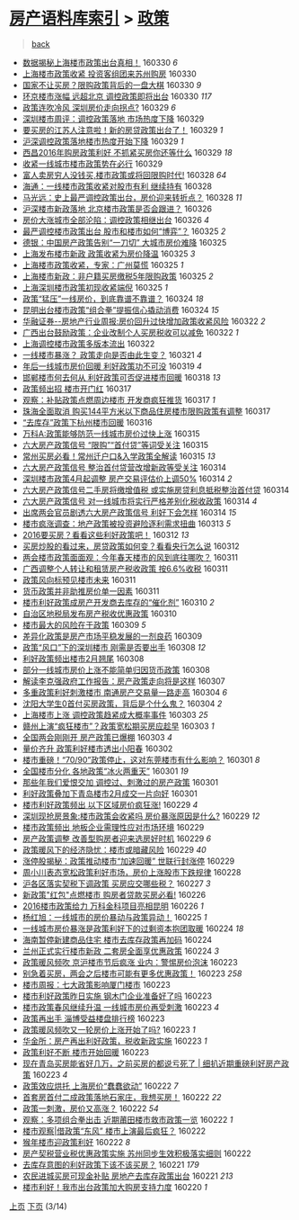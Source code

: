 [房产语料库索引](../../README.md)  > [政策](政策.md)
====
> [back](../README.md)

- [数据揭秘上海楼市政策出台真相！](http://jkwz.applinzi.com/ittc/6815325067554587653.html#%E6%95%B0%E6%8D%AE%E6%8F%AD%E7%A7%98%E4%B8%8A%E6%B5%B7%E6%A5%BC%E5%B8%82%E6%94%BF%E7%AD%96%E5%87%BA%E5%8F%B0%E7%9C%9F%E7%9B%B8%EF%BC%81) 160330 *6* 
- [上海楼市政策收紧 投资客组团来苏州购房](http://jkwz.applinzi.com/ittc/6815353260093211653.html#%E4%B8%8A%E6%B5%B7%E6%A5%BC%E5%B8%82%E6%94%BF%E7%AD%96%E6%94%B6%E7%B4%A7+%E6%8A%95%E8%B5%84%E5%AE%A2%E7%BB%84%E5%9B%A2%E6%9D%A5%E8%8B%8F%E5%B7%9E%E8%B4%AD%E6%88%BF) 160330  
- [国家不让买房？限购政策背后的一盘大棋](http://jkwz.applinzi.com/ittc/6815316151810655236.html#%E5%9B%BD%E5%AE%B6%E4%B8%8D%E8%AE%A9%E4%B9%B0%E6%88%BF%EF%BC%9F%E9%99%90%E8%B4%AD%E6%94%BF%E7%AD%96%E8%83%8C%E5%90%8E%E7%9A%84%E4%B8%80%E7%9B%98%E5%A4%A7%E6%A3%8B) 160330 *9* 
- [环京楼市涨幅 远超北京 调控政策即将出台](http://jkwz.applinzi.com/ittc/6815222993080812549.html#%E7%8E%AF%E4%BA%AC%E6%A5%BC%E5%B8%82%E6%B6%A8%E5%B9%85+%E8%BF%9C%E8%B6%85%E5%8C%97%E4%BA%AC+%E8%B0%83%E6%8E%A7%E6%94%BF%E7%AD%96%E5%8D%B3%E5%B0%86%E5%87%BA%E5%8F%B0) 160330 *117* 
- [政策连吹冷风 深圳房价走向拐点?](http://jkwz.applinzi.com/ittc/6815045101898171397.html#%E6%94%BF%E7%AD%96%E8%BF%9E%E5%90%B9%E5%86%B7%E9%A3%8E+%E6%B7%B1%E5%9C%B3%E6%88%BF%E4%BB%B7%E8%B5%B0%E5%90%91%E6%8B%90%E7%82%B9%3F) 160329 *6* 
- [深圳楼市周评：调控政策落地 市场热度下降](http://jkwz.applinzi.com/ittc/6815027195114161156.html#%E6%B7%B1%E5%9C%B3%E6%A5%BC%E5%B8%82%E5%91%A8%E8%AF%84%EF%BC%9A%E8%B0%83%E6%8E%A7%E6%94%BF%E7%AD%96%E8%90%BD%E5%9C%B0+%E5%B8%82%E5%9C%BA%E7%83%AD%E5%BA%A6%E4%B8%8B%E9%99%8D) 160329  
- [要买房的江苏人注意啦！新的房贷政策出台了！](http://jkwz.applinzi.com/ittc/6815015014922454021.html#%E8%A6%81%E4%B9%B0%E6%88%BF%E7%9A%84%E6%B1%9F%E8%8B%8F%E4%BA%BA%E6%B3%A8%E6%84%8F%E5%95%A6%EF%BC%81%E6%96%B0%E7%9A%84%E6%88%BF%E8%B4%B7%E6%94%BF%E7%AD%96%E5%87%BA%E5%8F%B0%E4%BA%86%EF%BC%81) 160329 *1* 
- [沪深调控政策落地楼市热度开始下降](http://jkwz.applinzi.com/ittc/6815011063397352452.html#%E6%B2%AA%E6%B7%B1%E8%B0%83%E6%8E%A7%E6%94%BF%E7%AD%96%E8%90%BD%E5%9C%B0%E6%A5%BC%E5%B8%82%E7%83%AD%E5%BA%A6%E5%BC%80%E5%A7%8B%E4%B8%8B%E9%99%8D) 160329 *1* 
- [西昌2016年购房政策利好 不抓紧买房你还等什么](http://jkwz.applinzi.com/ittc/6814955154977588229.html#%E8%A5%BF%E6%98%8C2016%E5%B9%B4%E8%B4%AD%E6%88%BF%E6%94%BF%E7%AD%96%E5%88%A9%E5%A5%BD+%E4%B8%8D%E6%8A%93%E7%B4%A7%E4%B9%B0%E6%88%BF%E4%BD%A0%E8%BF%98%E7%AD%89%E4%BB%80%E4%B9%88) 160329 *18* 
- [收紧一线城市楼市政策势在必行](http://jkwz.applinzi.com/ittc/6814832297043821573.html#%E6%94%B6%E7%B4%A7%E4%B8%80%E7%BA%BF%E5%9F%8E%E5%B8%82%E6%A5%BC%E5%B8%82%E6%94%BF%E7%AD%96%E5%8A%BF%E5%9C%A8%E5%BF%85%E8%A1%8C) 160329  
- [富人卖房穷人没钱买,楼市政策或将回限购时代!](http://jkwz.applinzi.com/ittc/6814638128484582404.html#%E5%AF%8C%E4%BA%BA%E5%8D%96%E6%88%BF%E7%A9%B7%E4%BA%BA%E6%B2%A1%E9%92%B1%E4%B9%B0%2C%E6%A5%BC%E5%B8%82%E6%94%BF%E7%AD%96%E6%88%96%E5%B0%86%E5%9B%9E%E9%99%90%E8%B4%AD%E6%97%B6%E4%BB%A3%21) 160328 *64* 
- [海通：一线楼市政策收紧对股市有利 继续持有](http://jkwz.applinzi.com/ittc/6814565415359349765.html#%E6%B5%B7%E9%80%9A%EF%BC%9A%E4%B8%80%E7%BA%BF%E6%A5%BC%E5%B8%82%E6%94%BF%E7%AD%96%E6%94%B6%E7%B4%A7%E5%AF%B9%E8%82%A1%E5%B8%82%E6%9C%89%E5%88%A9+%E7%BB%A7%E7%BB%AD%E6%8C%81%E6%9C%89) 160328  
- [马光远：史上最严调控政策出台，房价迎来转折点？](http://jkwz.applinzi.com/ittc/6814526015015486468.html#%E9%A9%AC%E5%85%89%E8%BF%9C%EF%BC%9A%E5%8F%B2%E4%B8%8A%E6%9C%80%E4%B8%A5%E8%B0%83%E6%8E%A7%E6%94%BF%E7%AD%96%E5%87%BA%E5%8F%B0%EF%BC%8C%E6%88%BF%E4%BB%B7%E8%BF%8E%E6%9D%A5%E8%BD%AC%E6%8A%98%E7%82%B9%EF%BC%9F) 160328 *11* 
- [沪深楼市新政落地 北京楼市政策是否会跟进？](http://jkwz.applinzi.com/ittc/6813957508750115845.html#%E6%B2%AA%E6%B7%B1%E6%A5%BC%E5%B8%82%E6%96%B0%E6%94%BF%E8%90%BD%E5%9C%B0+%E5%8C%97%E4%BA%AC%E6%A5%BC%E5%B8%82%E6%94%BF%E7%AD%96%E6%98%AF%E5%90%A6%E4%BC%9A%E8%B7%9F%E8%BF%9B%EF%BC%9F) 160326  
- [房价大涨城市全部沦陷：调控政策相继出台](http://jkwz.applinzi.com/ittc/6813900009552479236.html#%E6%88%BF%E4%BB%B7%E5%A4%A7%E6%B6%A8%E5%9F%8E%E5%B8%82%E5%85%A8%E9%83%A8%E6%B2%A6%E9%99%B7%EF%BC%9A%E8%B0%83%E6%8E%A7%E6%94%BF%E7%AD%96%E7%9B%B8%E7%BB%A7%E5%87%BA%E5%8F%B0) 160326 *4* 
- [最严调控楼市政策出台 股市和楼市如何“博弈”？](http://jkwz.applinzi.com/ittc/6813569108045988868.html#%E6%9C%80%E4%B8%A5%E8%B0%83%E6%8E%A7%E6%A5%BC%E5%B8%82%E6%94%BF%E7%AD%96%E5%87%BA%E5%8F%B0+%E8%82%A1%E5%B8%82%E5%92%8C%E6%A5%BC%E5%B8%82%E5%A6%82%E4%BD%95%E2%80%9C%E5%8D%9A%E5%BC%88%E2%80%9D%EF%BC%9F) 160325 *2* 
- [德银：中国房产政策告别“一刀切” 大城市房价难降](http://jkwz.applinzi.com/ittc/6813512619352654852.html#%E5%BE%B7%E9%93%B6%EF%BC%9A%E4%B8%AD%E5%9B%BD%E6%88%BF%E4%BA%A7%E6%94%BF%E7%AD%96%E5%91%8A%E5%88%AB%E2%80%9C%E4%B8%80%E5%88%80%E5%88%87%E2%80%9D+%E5%A4%A7%E5%9F%8E%E5%B8%82%E6%88%BF%E4%BB%B7%E9%9A%BE%E9%99%8D) 160325  
- [上海发布楼市新政 政策收紧为房价降温](http://jkwz.applinzi.com/ittc/6813486178904835077.html#%E4%B8%8A%E6%B5%B7%E5%8F%91%E5%B8%83%E6%A5%BC%E5%B8%82%E6%96%B0%E6%94%BF+%E6%94%BF%E7%AD%96%E6%94%B6%E7%B4%A7%E4%B8%BA%E6%88%BF%E4%BB%B7%E9%99%8D%E6%B8%A9) 160325 *3* 
- [上海楼市政策收紧，专家：广州莫慌](http://jkwz.applinzi.com/ittc/6813485960666809348.html#%E4%B8%8A%E6%B5%B7%E6%A5%BC%E5%B8%82%E6%94%BF%E7%AD%96%E6%94%B6%E7%B4%A7%EF%BC%8C%E4%B8%93%E5%AE%B6%EF%BC%9A%E5%B9%BF%E5%B7%9E%E8%8E%AB%E6%85%8C) 160325 *1* 
- [上海楼市新政：非户籍买房缴税5年限购政策](http://jkwz.applinzi.com/ittc/6813474040941380612.html#%E4%B8%8A%E6%B5%B7%E6%A5%BC%E5%B8%82%E6%96%B0%E6%94%BF%EF%BC%9A%E9%9D%9E%E6%88%B7%E7%B1%8D%E4%B9%B0%E6%88%BF%E7%BC%B4%E7%A8%8E5%E5%B9%B4%E9%99%90%E8%B4%AD%E6%94%BF%E7%AD%96) 160325 *2* 
- [上海深圳楼市政策初现收紧端倪](http://jkwz.applinzi.com/ittc/6813392224565855237.html#%E4%B8%8A%E6%B5%B7%E6%B7%B1%E5%9C%B3%E6%A5%BC%E5%B8%82%E6%94%BF%E7%AD%96%E5%88%9D%E7%8E%B0%E6%94%B6%E7%B4%A7%E7%AB%AF%E5%80%AA) 160325 *1* 
- [政策“猛压”一线房价，到底靠谱不靠谱？](http://jkwz.applinzi.com/ittc/6813191000314872836.html#%E6%94%BF%E7%AD%96%E2%80%9C%E7%8C%9B%E5%8E%8B%E2%80%9D%E4%B8%80%E7%BA%BF%E6%88%BF%E4%BB%B7%EF%BC%8C%E5%88%B0%E5%BA%95%E9%9D%A0%E8%B0%B1%E4%B8%8D%E9%9D%A0%E8%B0%B1%EF%BC%9F) 160324 *18* 
- [昆明出台楼市政策“组合拳”提振信心撬动消费](http://jkwz.applinzi.com/ittc/6812792791335699460.html#%E6%98%86%E6%98%8E%E5%87%BA%E5%8F%B0%E6%A5%BC%E5%B8%82%E6%94%BF%E7%AD%96%E2%80%9C%E7%BB%84%E5%90%88%E6%8B%B3%E2%80%9D%E6%8F%90%E6%8C%AF%E4%BF%A1%E5%BF%83%E6%92%AC%E5%8A%A8%E6%B6%88%E8%B4%B9) 160324 *15* 
- [华融证券--房地产行业周报:房价回升过快增加政策收紧风险](http://jkwz.applinzi.com/ittc/6812461507132523525.html#%E5%8D%8E%E8%9E%8D%E8%AF%81%E5%88%B8--%E6%88%BF%E5%9C%B0%E4%BA%A7%E8%A1%8C%E4%B8%9A%E5%91%A8%E6%8A%A5%3A%E6%88%BF%E4%BB%B7%E5%9B%9E%E5%8D%87%E8%BF%87%E5%BF%AB%E5%A2%9E%E5%8A%A0%E6%94%BF%E7%AD%96%E6%94%B6%E7%B4%A7%E9%A3%8E%E9%99%A9) 160322 *2* 
- [广西出台鼓励政策：企业改制个人买房税收可以减免](http://jkwz.applinzi.com/ittc/6812360744540570629.html#%E5%B9%BF%E8%A5%BF%E5%87%BA%E5%8F%B0%E9%BC%93%E5%8A%B1%E6%94%BF%E7%AD%96%EF%BC%9A%E4%BC%81%E4%B8%9A%E6%94%B9%E5%88%B6%E4%B8%AA%E4%BA%BA%E4%B9%B0%E6%88%BF%E7%A8%8E%E6%94%B6%E5%8F%AF%E4%BB%A5%E5%87%8F%E5%85%8D) 160322 *1* 
- [上海调控楼市政策多版本流出](http://jkwz.applinzi.com/ittc/6812217272315675652.html#%E4%B8%8A%E6%B5%B7%E8%B0%83%E6%8E%A7%E6%A5%BC%E5%B8%82%E6%94%BF%E7%AD%96%E5%A4%9A%E7%89%88%E6%9C%AC%E6%B5%81%E5%87%BA) 160322  
- [一线楼市暴涨？ 政策走向是否由此生变？](http://jkwz.applinzi.com/ittc/6812046105873220613.html#%E4%B8%80%E7%BA%BF%E6%A5%BC%E5%B8%82%E6%9A%B4%E6%B6%A8%EF%BC%9F+%E6%94%BF%E7%AD%96%E8%B5%B0%E5%90%91%E6%98%AF%E5%90%A6%E7%94%B1%E6%AD%A4%E7%94%9F%E5%8F%98%EF%BC%9F) 160321 *4* 
- [年后一线城市房价回暖 利好政策功不可没](http://jkwz.applinzi.com/ittc/6811374499245065220.html#%E5%B9%B4%E5%90%8E%E4%B8%80%E7%BA%BF%E5%9F%8E%E5%B8%82%E6%88%BF%E4%BB%B7%E5%9B%9E%E6%9A%96+%E5%88%A9%E5%A5%BD%E6%94%BF%E7%AD%96%E5%8A%9F%E4%B8%8D%E5%8F%AF%E6%B2%A1) 160319 *4* 
- [邯郸楼市何去何从 利好政策可否促进楼市回暖](http://jkwz.applinzi.com/ittc/6811016476513272837.html#%E9%82%AF%E9%83%B8%E6%A5%BC%E5%B8%82%E4%BD%95%E5%8E%BB%E4%BD%95%E4%BB%8E+%E5%88%A9%E5%A5%BD%E6%94%BF%E7%AD%96%E5%8F%AF%E5%90%A6%E4%BF%83%E8%BF%9B%E6%A5%BC%E5%B8%82%E5%9B%9E%E6%9A%96) 160318 *13* 
- [政策频出招 楼市开门红](http://jkwz.applinzi.com/ittc/6808248541986161668.html#%E6%94%BF%E7%AD%96%E9%A2%91%E5%87%BA%E6%8B%9B+%E6%A5%BC%E5%B8%82%E5%BC%80%E9%97%A8%E7%BA%A2) 160317  
- [观察：补贴政策点燃周边楼市 开发商疯狂推货](http://jkwz.applinzi.com/ittc/6810591558864733188.html#%E8%A7%82%E5%AF%9F%EF%BC%9A%E8%A1%A5%E8%B4%B4%E6%94%BF%E7%AD%96%E7%82%B9%E7%87%83%E5%91%A8%E8%BE%B9%E6%A5%BC%E5%B8%82+%E5%BC%80%E5%8F%91%E5%95%86%E7%96%AF%E7%8B%82%E6%8E%A8%E8%B4%A7) 160317 *1* 
- [珠海全面取消 购买144平方米以下商品住房楼市限购政策有调整](http://jkwz.applinzi.com/ittc/6810503620621517828.html#%E7%8F%A0%E6%B5%B7%E5%85%A8%E9%9D%A2%E5%8F%96%E6%B6%88+%E8%B4%AD%E4%B9%B0144%E5%B9%B3%E6%96%B9%E7%B1%B3%E4%BB%A5%E4%B8%8B%E5%95%86%E5%93%81%E4%BD%8F%E6%88%BF%E6%A5%BC%E5%B8%82%E9%99%90%E8%B4%AD%E6%94%BF%E7%AD%96%E6%9C%89%E8%B0%83%E6%95%B4) 160317  
- [“去库存”政策下杭州楼市回暖](http://jkwz.applinzi.com/ittc/6810111712988496901.html#%E2%80%9C%E5%8E%BB%E5%BA%93%E5%AD%98%E2%80%9D%E6%94%BF%E7%AD%96%E4%B8%8B%E6%9D%AD%E5%B7%9E%E6%A5%BC%E5%B8%82%E5%9B%9E%E6%9A%96) 160316  
- [万科A:政策能够防范一线城市房价过快上涨](http://jkwz.applinzi.com/ittc/6809840941334529029.html#%E4%B8%87%E7%A7%91A%3A%E6%94%BF%E7%AD%96%E8%83%BD%E5%A4%9F%E9%98%B2%E8%8C%83%E4%B8%80%E7%BA%BF%E5%9F%8E%E5%B8%82%E6%88%BF%E4%BB%B7%E8%BF%87%E5%BF%AB%E4%B8%8A%E6%B6%A8) 160315  
- [六大房产政策信号 “限购”“首付贷”等词受关注](http://jkwz.applinzi.com/ittc/6809746345682273284.html#%E5%85%AD%E5%A4%A7%E6%88%BF%E4%BA%A7%E6%94%BF%E7%AD%96%E4%BF%A1%E5%8F%B7+%E2%80%9C%E9%99%90%E8%B4%AD%E2%80%9D%E2%80%9C%E9%A6%96%E4%BB%98%E8%B4%B7%E2%80%9D%E7%AD%89%E8%AF%8D%E5%8F%97%E5%85%B3%E6%B3%A8) 160315  
- [常州买房必看！常州迁户口&amp;入学政策全解读](http://jkwz.applinzi.com/ittc/6809720935678477317.html#%E5%B8%B8%E5%B7%9E%E4%B9%B0%E6%88%BF%E5%BF%85%E7%9C%8B%EF%BC%81%E5%B8%B8%E5%B7%9E%E8%BF%81%E6%88%B7%E5%8F%A3%26amp%3B%E5%85%A5%E5%AD%A6%E6%94%BF%E7%AD%96%E5%85%A8%E8%A7%A3%E8%AF%BB) 160315 *13* 
- [六大房产政策信号 整治首付贷营改增新政等受关注](http://jkwz.applinzi.com/ittc/6809511857085744133.html#%E5%85%AD%E5%A4%A7%E6%88%BF%E4%BA%A7%E6%94%BF%E7%AD%96%E4%BF%A1%E5%8F%B7+%E6%95%B4%E6%B2%BB%E9%A6%96%E4%BB%98%E8%B4%B7%E8%90%A5%E6%94%B9%E5%A2%9E%E6%96%B0%E6%94%BF%E7%AD%89%E5%8F%97%E5%85%B3%E6%B3%A8) 160314  
- [深圳楼市政策4月起调整 房产交易评估价上调50%](http://jkwz.applinzi.com/ittc/6809476045979780100.html#%E6%B7%B1%E5%9C%B3%E6%A5%BC%E5%B8%82%E6%94%BF%E7%AD%964%E6%9C%88%E8%B5%B7%E8%B0%83%E6%95%B4+%E6%88%BF%E4%BA%A7%E4%BA%A4%E6%98%93%E8%AF%84%E4%BC%B0%E4%BB%B7%E4%B8%8A%E8%B0%8350%25) 160314 *2* 
- [六大房产政策信号二手房将缴增值税 或实施房贷利息抵税整治首付贷](http://jkwz.applinzi.com/ittc/6809457856264799236.html#%E5%85%AD%E5%A4%A7%E6%88%BF%E4%BA%A7%E6%94%BF%E7%AD%96%E4%BF%A1%E5%8F%B7%E4%BA%8C%E6%89%8B%E6%88%BF%E5%B0%86%E7%BC%B4%E5%A2%9E%E5%80%BC%E7%A8%8E+%E6%88%96%E5%AE%9E%E6%96%BD%E6%88%BF%E8%B4%B7%E5%88%A9%E6%81%AF%E6%8A%B5%E7%A8%8E%E6%95%B4%E6%B2%BB%E9%A6%96%E4%BB%98%E8%B4%B7) 160314  
- [六大房产政策信号 对一线城市将实行严格差别化税收政策](http://jkwz.applinzi.com/ittc/6809453993558279173.html#%E5%85%AD%E5%A4%A7%E6%88%BF%E4%BA%A7%E6%94%BF%E7%AD%96%E4%BF%A1%E5%8F%B7+%E5%AF%B9%E4%B8%80%E7%BA%BF%E5%9F%8E%E5%B8%82%E5%B0%86%E5%AE%9E%E8%A1%8C%E4%B8%A5%E6%A0%BC%E5%B7%AE%E5%88%AB%E5%8C%96%E7%A8%8E%E6%94%B6%E6%94%BF%E7%AD%96) 160314 *4* 
- [出席两会官员剧透六大房产政策信号 利好下会怎样](http://jkwz.applinzi.com/ittc/6809370317478691845.html#%E5%87%BA%E5%B8%AD%E4%B8%A4%E4%BC%9A%E5%AE%98%E5%91%98%E5%89%A7%E9%80%8F%E5%85%AD%E5%A4%A7%E6%88%BF%E4%BA%A7%E6%94%BF%E7%AD%96%E4%BF%A1%E5%8F%B7+%E5%88%A9%E5%A5%BD%E4%B8%8B%E4%BC%9A%E6%80%8E%E6%A0%B7) 160314 *15* 
- [楼市疯涨调查：地产政策被投资避险逐利需求扭曲](http://jkwz.applinzi.com/ittc/6809033604512351237.html#%E6%A5%BC%E5%B8%82%E7%96%AF%E6%B6%A8%E8%B0%83%E6%9F%A5%EF%BC%9A%E5%9C%B0%E4%BA%A7%E6%94%BF%E7%AD%96%E8%A2%AB%E6%8A%95%E8%B5%84%E9%81%BF%E9%99%A9%E9%80%90%E5%88%A9%E9%9C%80%E6%B1%82%E6%89%AD%E6%9B%B2) 160313 *5* 
- [2016要买房？看看这些利好政策吧！](http://jkwz.applinzi.com/ittc/6808717037249496068.html#2016%E8%A6%81%E4%B9%B0%E6%88%BF%EF%BC%9F%E7%9C%8B%E7%9C%8B%E8%BF%99%E4%BA%9B%E5%88%A9%E5%A5%BD%E6%94%BF%E7%AD%96%E5%90%A7%EF%BC%81) 160312 *13* 
- [买房炒股的看过来，房贷政策如何变？看看央行怎么说](http://jkwz.applinzi.com/ittc/6808702184438891525.html#%E4%B9%B0%E6%88%BF%E7%82%92%E8%82%A1%E7%9A%84%E7%9C%8B%E8%BF%87%E6%9D%A5%EF%BC%8C%E6%88%BF%E8%B4%B7%E6%94%BF%E7%AD%96%E5%A6%82%E4%BD%95%E5%8F%98%EF%BC%9F%E7%9C%8B%E7%9C%8B%E5%A4%AE%E8%A1%8C%E6%80%8E%E4%B9%88%E8%AF%B4) 160312  
- [两会楼市政策面面观：今年春天楼市的风到底往哪吹？](http://jkwz.applinzi.com/ittc/6808297022230627332.html#%E4%B8%A4%E4%BC%9A%E6%A5%BC%E5%B8%82%E6%94%BF%E7%AD%96%E9%9D%A2%E9%9D%A2%E8%A7%82%EF%BC%9A%E4%BB%8A%E5%B9%B4%E6%98%A5%E5%A4%A9%E6%A5%BC%E5%B8%82%E7%9A%84%E9%A3%8E%E5%88%B0%E5%BA%95%E5%BE%80%E5%93%AA%E5%90%B9%EF%BC%9F) 160311  
- [广西调整个人转让和租赁房产税收政策 按6.6%收税](http://jkwz.applinzi.com/ittc/6808285006686323716.html#%E5%B9%BF%E8%A5%BF%E8%B0%83%E6%95%B4%E4%B8%AA%E4%BA%BA%E8%BD%AC%E8%AE%A9%E5%92%8C%E7%A7%9F%E8%B5%81%E6%88%BF%E4%BA%A7%E7%A8%8E%E6%94%B6%E6%94%BF%E7%AD%96+%E6%8C%896.6%25%E6%94%B6%E7%A8%8E) 160311  
- [政策风向标预见楼市未来](http://jkwz.applinzi.com/ittc/6808195380466418692.html#%E6%94%BF%E7%AD%96%E9%A3%8E%E5%90%91%E6%A0%87%E9%A2%84%E8%A7%81%E6%A5%BC%E5%B8%82%E6%9C%AA%E6%9D%A5) 160311  
- [货币政策并非助推房价单一因素](http://jkwz.applinzi.com/ittc/6808127467671782405.html#%E8%B4%A7%E5%B8%81%E6%94%BF%E7%AD%96%E5%B9%B6%E9%9D%9E%E5%8A%A9%E6%8E%A8%E6%88%BF%E4%BB%B7%E5%8D%95%E4%B8%80%E5%9B%A0%E7%B4%A0) 160311  
- [楼市利好政策成房产开发商去库存的“催化剂”](http://jkwz.applinzi.com/ittc/6808044507488584708.html#%E6%A5%BC%E5%B8%82%E5%88%A9%E5%A5%BD%E6%94%BF%E7%AD%96%E6%88%90%E6%88%BF%E4%BA%A7%E5%BC%80%E5%8F%91%E5%95%86%E5%8E%BB%E5%BA%93%E5%AD%98%E7%9A%84%E2%80%9C%E5%82%AC%E5%8C%96%E5%89%82%E2%80%9D) 160310 *2* 
- [自治区地税局发布房产税收优惠政策](http://jkwz.applinzi.com/ittc/6807873217884587012.html#%E8%87%AA%E6%B2%BB%E5%8C%BA%E5%9C%B0%E7%A8%8E%E5%B1%80%E5%8F%91%E5%B8%83%E6%88%BF%E4%BA%A7%E7%A8%8E%E6%94%B6%E4%BC%98%E6%83%A0%E6%94%BF%E7%AD%96) 160310  
- [楼市最大的风险在于政策](http://jkwz.applinzi.com/ittc/6807705458554962948.html#%E6%A5%BC%E5%B8%82%E6%9C%80%E5%A4%A7%E7%9A%84%E9%A3%8E%E9%99%A9%E5%9C%A8%E4%BA%8E%E6%94%BF%E7%AD%96) 160309 *5* 
- [差异化政策是房产市场平稳发展的一剂良药](http://jkwz.applinzi.com/ittc/6807540836199826436.html#%E5%B7%AE%E5%BC%82%E5%8C%96%E6%94%BF%E7%AD%96%E6%98%AF%E6%88%BF%E4%BA%A7%E5%B8%82%E5%9C%BA%E5%B9%B3%E7%A8%B3%E5%8F%91%E5%B1%95%E7%9A%84%E4%B8%80%E5%89%82%E8%89%AF%E8%8D%AF) 160309  
- [政策“风口”下的深圳楼市 刚需是否要出手](http://jkwz.applinzi.com/ittc/6807201507975889924.html#%E6%94%BF%E7%AD%96%E2%80%9C%E9%A3%8E%E5%8F%A3%E2%80%9D%E4%B8%8B%E7%9A%84%E6%B7%B1%E5%9C%B3%E6%A5%BC%E5%B8%82+%E5%88%9A%E9%9C%80%E6%98%AF%E5%90%A6%E8%A6%81%E5%87%BA%E6%89%8B) 160308 *12* 
- [利好政策频出楼市2月翘尾](http://jkwz.applinzi.com/ittc/6807126204599501829.html#%E5%88%A9%E5%A5%BD%E6%94%BF%E7%AD%96%E9%A2%91%E5%87%BA%E6%A5%BC%E5%B8%822%E6%9C%88%E7%BF%98%E5%B0%BE) 160308  
- [部分一线城市房价上涨不能简单归因货币政策](http://jkwz.applinzi.com/ittc/6807028272957228036.html#%E9%83%A8%E5%88%86%E4%B8%80%E7%BA%BF%E5%9F%8E%E5%B8%82%E6%88%BF%E4%BB%B7%E4%B8%8A%E6%B6%A8%E4%B8%8D%E8%83%BD%E7%AE%80%E5%8D%95%E5%BD%92%E5%9B%A0%E8%B4%A7%E5%B8%81%E6%94%BF%E7%AD%96) 160308  
- [解读李克强政府工作报告：房产政策走向将是这样](http://jkwz.applinzi.com/ittc/6806897346893841412.html#%E8%A7%A3%E8%AF%BB%E6%9D%8E%E5%85%8B%E5%BC%BA%E6%94%BF%E5%BA%9C%E5%B7%A5%E4%BD%9C%E6%8A%A5%E5%91%8A%EF%BC%9A%E6%88%BF%E4%BA%A7%E6%94%BF%E7%AD%96%E8%B5%B0%E5%90%91%E5%B0%86%E6%98%AF%E8%BF%99%E6%A0%B7) 160307  
- [多重政策利好刺激楼市 南通房产交易量一路走高](http://jkwz.applinzi.com/ittc/6805665987902833669.html#%E5%A4%9A%E9%87%8D%E6%94%BF%E7%AD%96%E5%88%A9%E5%A5%BD%E5%88%BA%E6%BF%80%E6%A5%BC%E5%B8%82+%E5%8D%97%E9%80%9A%E6%88%BF%E4%BA%A7%E4%BA%A4%E6%98%93%E9%87%8F%E4%B8%80%E8%B7%AF%E8%B5%B0%E9%AB%98) 160304 *6* 
- [沈阳大学生0首付买房政策，背后是个什么鬼？](http://jkwz.applinzi.com/ittc/6805664446395450373.html#%E6%B2%88%E9%98%B3%E5%A4%A7%E5%AD%A6%E7%94%9F0%E9%A6%96%E4%BB%98%E4%B9%B0%E6%88%BF%E6%94%BF%E7%AD%96%EF%BC%8C%E8%83%8C%E5%90%8E%E6%98%AF%E4%B8%AA%E4%BB%80%E4%B9%88%E9%AC%BC%EF%BC%9F) 160304 *2* 
- [上海楼市上涨 调控政策趋紧成大概率事件](http://jkwz.applinzi.com/ittc/6805429623902962693.html#%E4%B8%8A%E6%B5%B7%E6%A5%BC%E5%B8%82%E4%B8%8A%E6%B6%A8+%E8%B0%83%E6%8E%A7%E6%94%BF%E7%AD%96%E8%B6%8B%E7%B4%A7%E6%88%90%E5%A4%A7%E6%A6%82%E7%8E%87%E4%BA%8B%E4%BB%B6) 160303 *25* 
- [赣州上演“疯狂楼市”？政策宽松期买房应趁早](http://jkwz.applinzi.com/ittc/6805427507113247749.html#%E8%B5%A3%E5%B7%9E%E4%B8%8A%E6%BC%94%E2%80%9C%E7%96%AF%E7%8B%82%E6%A5%BC%E5%B8%82%E2%80%9D%EF%BC%9F%E6%94%BF%E7%AD%96%E5%AE%BD%E6%9D%BE%E6%9C%9F%E4%B9%B0%E6%88%BF%E5%BA%94%E8%B6%81%E6%97%A9) 160303 *1* 
- [全国两会刚刚开 房产政策已爆棚](http://jkwz.applinzi.com/ittc/6805301247372428292.html#%E5%85%A8%E5%9B%BD%E4%B8%A4%E4%BC%9A%E5%88%9A%E5%88%9A%E5%BC%80+%E6%88%BF%E4%BA%A7%E6%94%BF%E7%AD%96%E5%B7%B2%E7%88%86%E6%A3%9A) 160303 *4* 
- [量价齐升 政策利好楼市透出小阳春](http://jkwz.applinzi.com/ittc/6804955742524146692.html#%E9%87%8F%E4%BB%B7%E9%BD%90%E5%8D%87+%E6%94%BF%E7%AD%96%E5%88%A9%E5%A5%BD%E6%A5%BC%E5%B8%82%E9%80%8F%E5%87%BA%E5%B0%8F%E9%98%B3%E6%98%A5) 160302  
- [楼市重磅！“70/90”政策停止，这对东莞楼市有什么影响？](http://jkwz.applinzi.com/ittc/6804762683832271876.html#%E6%A5%BC%E5%B8%82%E9%87%8D%E7%A3%85%EF%BC%81%E2%80%9C70%2F90%E2%80%9D%E6%94%BF%E7%AD%96%E5%81%9C%E6%AD%A2%EF%BC%8C%E8%BF%99%E5%AF%B9%E4%B8%9C%E8%8E%9E%E6%A5%BC%E5%B8%82%E6%9C%89%E4%BB%80%E4%B9%88%E5%BD%B1%E5%93%8D%EF%BC%9F) 160301 *8* 
- [全国楼市分化 各地政策“冰火两重天”](http://jkwz.applinzi.com/ittc/6804730723789440004.html#%E5%85%A8%E5%9B%BD%E6%A5%BC%E5%B8%82%E5%88%86%E5%8C%96+%E5%90%84%E5%9C%B0%E6%94%BF%E7%AD%96%E2%80%9C%E5%86%B0%E7%81%AB%E4%B8%A4%E9%87%8D%E5%A4%A9%E2%80%9D) 160301 *19* 
- [那些年我们爱恨交加 调控过、刺激过的房产政策](http://jkwz.applinzi.com/ittc/6804689403758773253.html#%E9%82%A3%E4%BA%9B%E5%B9%B4%E6%88%91%E4%BB%AC%E7%88%B1%E6%81%A8%E4%BA%A4%E5%8A%A0+%E8%B0%83%E6%8E%A7%E8%BF%87%E3%80%81%E5%88%BA%E6%BF%80%E8%BF%87%E7%9A%84%E6%88%BF%E4%BA%A7%E6%94%BF%E7%AD%96) 160301  
- [利好政策叠加下青岛楼市2月成交一片向好](http://jkwz.applinzi.com/ittc/6804584028032205829.html#%E5%88%A9%E5%A5%BD%E6%94%BF%E7%AD%96%E5%8F%A0%E5%8A%A0%E4%B8%8B%E9%9D%92%E5%B2%9B%E6%A5%BC%E5%B8%822%E6%9C%88%E6%88%90%E4%BA%A4%E4%B8%80%E7%89%87%E5%90%91%E5%A5%BD) 160301  
- [楼市利好政策频出 以下区域房价疯狂涨!](http://jkwz.applinzi.com/ittc/6804305453924221956.html#%E6%A5%BC%E5%B8%82%E5%88%A9%E5%A5%BD%E6%94%BF%E7%AD%96%E9%A2%91%E5%87%BA+%E4%BB%A5%E4%B8%8B%E5%8C%BA%E5%9F%9F%E6%88%BF%E4%BB%B7%E7%96%AF%E7%8B%82%E6%B6%A8%21) 160229 *4* 
- [深圳现抢房景象:楼市政策会收紧吗 房价暴涨原因是什么?](http://jkwz.applinzi.com/ittc/6804265099506222084.html#%E6%B7%B1%E5%9C%B3%E7%8E%B0%E6%8A%A2%E6%88%BF%E6%99%AF%E8%B1%A1%3A%E6%A5%BC%E5%B8%82%E6%94%BF%E7%AD%96%E4%BC%9A%E6%94%B6%E7%B4%A7%E5%90%97+%E6%88%BF%E4%BB%B7%E6%9A%B4%E6%B6%A8%E5%8E%9F%E5%9B%A0%E6%98%AF%E4%BB%80%E4%B9%88%3F) 160229 *12* 
- [楼市政策频出 地板企业需理性应对市场环境](http://jkwz.applinzi.com/ittc/6804233458192745477.html#%E6%A5%BC%E5%B8%82%E6%94%BF%E7%AD%96%E9%A2%91%E5%87%BA+%E5%9C%B0%E6%9D%BF%E4%BC%81%E4%B8%9A%E9%9C%80%E7%90%86%E6%80%A7%E5%BA%94%E5%AF%B9%E5%B8%82%E5%9C%BA%E7%8E%AF%E5%A2%83) 160229  
- [房产政策调整 改善型购房者迎来选房好时机](http://jkwz.applinzi.com/ittc/6804228843640456196.html#%E6%88%BF%E4%BA%A7%E6%94%BF%E7%AD%96%E8%B0%83%E6%95%B4+%E6%94%B9%E5%96%84%E5%9E%8B%E8%B4%AD%E6%88%BF%E8%80%85%E8%BF%8E%E6%9D%A5%E9%80%89%E6%88%BF%E5%A5%BD%E6%97%B6%E6%9C%BA) 160229 *6* 
- [政策暖风下的经济隐忧：楼市或暗藏风险](http://jkwz.applinzi.com/ittc/6804188779321492485.html#%E6%94%BF%E7%AD%96%E6%9A%96%E9%A3%8E%E4%B8%8B%E7%9A%84%E7%BB%8F%E6%B5%8E%E9%9A%90%E5%BF%A7%EF%BC%9A%E6%A5%BC%E5%B8%82%E6%88%96%E6%9A%97%E8%97%8F%E9%A3%8E%E9%99%A9) 160229 *40* 
- [涨停股揭秘：政策推动楼市“加速回暖” 世联行封涨停](http://jkwz.applinzi.com/ittc/6804180622276822021.html#%E6%B6%A8%E5%81%9C%E8%82%A1%E6%8F%AD%E7%A7%98%EF%BC%9A%E6%94%BF%E7%AD%96%E6%8E%A8%E5%8A%A8%E6%A5%BC%E5%B8%82%E2%80%9C%E5%8A%A0%E9%80%9F%E5%9B%9E%E6%9A%96%E2%80%9D+%E4%B8%96%E8%81%94%E8%A1%8C%E5%B0%81%E6%B6%A8%E5%81%9C) 160229  
- [周小川表态宽松政策利好市场，房价上涨股市下跌规律](http://jkwz.applinzi.com/ittc/6803984674321859588.html#%E5%91%A8%E5%B0%8F%E5%B7%9D%E8%A1%A8%E6%80%81%E5%AE%BD%E6%9D%BE%E6%94%BF%E7%AD%96%E5%88%A9%E5%A5%BD%E5%B8%82%E5%9C%BA%EF%BC%8C%E6%88%BF%E4%BB%B7%E4%B8%8A%E6%B6%A8%E8%82%A1%E5%B8%82%E4%B8%8B%E8%B7%8C%E8%A7%84%E5%BE%8B) 160228  
- [沪各区落实契税下调政策 买房应交哪些税？](http://jkwz.applinzi.com/ittc/6803390882543830020.html#%E6%B2%AA%E5%90%84%E5%8C%BA%E8%90%BD%E5%AE%9E%E5%A5%91%E7%A8%8E%E4%B8%8B%E8%B0%83%E6%94%BF%E7%AD%96+%E4%B9%B0%E6%88%BF%E5%BA%94%E4%BA%A4%E5%93%AA%E4%BA%9B%E7%A8%8E%EF%BC%9F) 160227 *3* 
- [新政策&quot;红包&quot;点燃楼市 购房者贷款买房必看!](http://jkwz.applinzi.com/ittc/6803181333954167812.html#%E6%96%B0%E6%94%BF%E7%AD%96%26quot%3B%E7%BA%A2%E5%8C%85%26quot%3B%E7%82%B9%E7%87%83%E6%A5%BC%E5%B8%82+%E8%B4%AD%E6%88%BF%E8%80%85%E8%B4%B7%E6%AC%BE%E4%B9%B0%E6%88%BF%E5%BF%85%E7%9C%8B%21) 160226  
- [2016楼市政策给力 万科金科项目亮相昆明](http://jkwz.applinzi.com/ittc/6803041608522023940.html#2016%E6%A5%BC%E5%B8%82%E6%94%BF%E7%AD%96%E7%BB%99%E5%8A%9B+%E4%B8%87%E7%A7%91%E9%87%91%E7%A7%91%E9%A1%B9%E7%9B%AE%E4%BA%AE%E7%9B%B8%E6%98%86%E6%98%8E) 160226 *1* 
- [杨红旭：一线城市的房价暴动与政策异动！](http://jkwz.applinzi.com/ittc/6802700609534821381.html#%E6%9D%A8%E7%BA%A2%E6%97%AD%EF%BC%9A%E4%B8%80%E7%BA%BF%E5%9F%8E%E5%B8%82%E7%9A%84%E6%88%BF%E4%BB%B7%E6%9A%B4%E5%8A%A8%E4%B8%8E%E6%94%BF%E7%AD%96%E5%BC%82%E5%8A%A8%EF%BC%81) 160225 *1* 
- [一线城市房价暴涨是政策利好下的过剩资本抱团取暖](http://jkwz.applinzi.com/ittc/6802502711404659717.html#%E4%B8%80%E7%BA%BF%E5%9F%8E%E5%B8%82%E6%88%BF%E4%BB%B7%E6%9A%B4%E6%B6%A8%E6%98%AF%E6%94%BF%E7%AD%96%E5%88%A9%E5%A5%BD%E4%B8%8B%E7%9A%84%E8%BF%87%E5%89%A9%E8%B5%84%E6%9C%AC%E6%8A%B1%E5%9B%A2%E5%8F%96%E6%9A%96) 160224 *18* 
- [海南暂停新建商品住宅 楼市去库存政策再加码](http://jkwz.applinzi.com/ittc/6802448713393898500.html#%E6%B5%B7%E5%8D%97%E6%9A%82%E5%81%9C%E6%96%B0%E5%BB%BA%E5%95%86%E5%93%81%E4%BD%8F%E5%AE%85+%E6%A5%BC%E5%B8%82%E5%8E%BB%E5%BA%93%E5%AD%98%E6%94%BF%E7%AD%96%E5%86%8D%E5%8A%A0%E7%A0%81) 160224  
- [兰州正式实行楼市新政 二套房全面享优惠政策](http://jkwz.applinzi.com/ittc/6802303273864266757.html#%E5%85%B0%E5%B7%9E%E6%AD%A3%E5%BC%8F%E5%AE%9E%E8%A1%8C%E6%A5%BC%E5%B8%82%E6%96%B0%E6%94%BF+%E4%BA%8C%E5%A5%97%E6%88%BF%E5%85%A8%E9%9D%A2%E4%BA%AB%E4%BC%98%E6%83%A0%E6%94%BF%E7%AD%96) 160224 *3* 
- [政策暖风频吹 京沪楼市节后疯涨 业内：警惕房价泡沫](http://jkwz.applinzi.com/ittc/6802056760294638597.html#%E6%94%BF%E7%AD%96%E6%9A%96%E9%A3%8E%E9%A2%91%E5%90%B9+%E4%BA%AC%E6%B2%AA%E6%A5%BC%E5%B8%82%E8%8A%82%E5%90%8E%E7%96%AF%E6%B6%A8+%E4%B8%9A%E5%86%85%EF%BC%9A%E8%AD%A6%E6%83%95%E6%88%BF%E4%BB%B7%E6%B3%A1%E6%B2%AB) 160223  
- [别急着买房，两会之后楼市可能有更多优惠政策！](http://jkwz.applinzi.com/ittc/6801981309241000965.html#%E5%88%AB%E6%80%A5%E7%9D%80%E4%B9%B0%E6%88%BF%EF%BC%8C%E4%B8%A4%E4%BC%9A%E4%B9%8B%E5%90%8E%E6%A5%BC%E5%B8%82%E5%8F%AF%E8%83%BD%E6%9C%89%E6%9B%B4%E5%A4%9A%E4%BC%98%E6%83%A0%E6%94%BF%E7%AD%96%EF%BC%81) 160223 *258* 
- [楼市周报：七大政策影响厦门楼市](http://jkwz.applinzi.com/ittc/6802033325464093701.html#%E6%A5%BC%E5%B8%82%E5%91%A8%E6%8A%A5%EF%BC%9A%E4%B8%83%E5%A4%A7%E6%94%BF%E7%AD%96%E5%BD%B1%E5%93%8D%E5%8E%A6%E9%97%A8%E6%A5%BC%E5%B8%82) 160223  
- [楼市利好政策昨日实施 钢木门企业准备好了吗](http://jkwz.applinzi.com/ittc/6802021562492388356.html#%E6%A5%BC%E5%B8%82%E5%88%A9%E5%A5%BD%E6%94%BF%E7%AD%96%E6%98%A8%E6%97%A5%E5%AE%9E%E6%96%BD+%E9%92%A2%E6%9C%A8%E9%97%A8%E4%BC%81%E4%B8%9A%E5%87%86%E5%A4%87%E5%A5%BD%E4%BA%86%E5%90%97) 160223  
- [楼市政策春风继续升温 一线城市房价再受刺激](http://jkwz.applinzi.com/ittc/6802003086121894916.html#%E6%A5%BC%E5%B8%82%E6%94%BF%E7%AD%96%E6%98%A5%E9%A3%8E%E7%BB%A7%E7%BB%AD%E5%8D%87%E6%B8%A9+%E4%B8%80%E7%BA%BF%E5%9F%8E%E5%B8%82%E6%88%BF%E4%BB%B7%E5%86%8D%E5%8F%97%E5%88%BA%E6%BF%80) 160223 *4* 
- [政策再出手 淄博受益楼盘排行榜](http://jkwz.applinzi.com/ittc/6801604468588151813.html#%E6%94%BF%E7%AD%96%E5%86%8D%E5%87%BA%E6%89%8B+%E6%B7%84%E5%8D%9A%E5%8F%97%E7%9B%8A%E6%A5%BC%E7%9B%98%E6%8E%92%E8%A1%8C%E6%A6%9C) 160223  
- [政策暖风频吹又一轮房价上涨开始了吗?](http://jkwz.applinzi.com/ittc/6801965631024923652.html#%E6%94%BF%E7%AD%96%E6%9A%96%E9%A3%8E%E9%A2%91%E5%90%B9%E5%8F%88%E4%B8%80%E8%BD%AE%E6%88%BF%E4%BB%B7%E4%B8%8A%E6%B6%A8%E5%BC%80%E5%A7%8B%E4%BA%86%E5%90%97%3F) 160223 *1* 
- [华金所：房产再出利好政策，税收新政实施](http://jkwz.applinzi.com/ittc/6801950450920195076.html#%E5%8D%8E%E9%87%91%E6%89%80%EF%BC%9A%E6%88%BF%E4%BA%A7%E5%86%8D%E5%87%BA%E5%88%A9%E5%A5%BD%E6%94%BF%E7%AD%96%EF%BC%8C%E7%A8%8E%E6%94%B6%E6%96%B0%E6%94%BF%E5%AE%9E%E6%96%BD) 160223 *1* 
- [政策利好不断 楼市开始回暖](http://jkwz.applinzi.com/ittc/6801944979899417605.html#%E6%94%BF%E7%AD%96%E5%88%A9%E5%A5%BD%E4%B8%8D%E6%96%AD+%E6%A5%BC%E5%B8%82%E5%BC%80%E5%A7%8B%E5%9B%9E%E6%9A%96) 160223  
- [现在青岛买房能省好几万，之前买房的都说亏死了 | 细扒近期重磅利好房产政策](http://jkwz.applinzi.com/ittc/6801919919906096132.html#%E7%8E%B0%E5%9C%A8%E9%9D%92%E5%B2%9B%E4%B9%B0%E6%88%BF%E8%83%BD%E7%9C%81%E5%A5%BD%E5%87%A0%E4%B8%87%EF%BC%8C%E4%B9%8B%E5%89%8D%E4%B9%B0%E6%88%BF%E7%9A%84%E9%83%BD%E8%AF%B4%E4%BA%8F%E6%AD%BB%E4%BA%86+%7C+%E7%BB%86%E6%89%92%E8%BF%91%E6%9C%9F%E9%87%8D%E7%A3%85%E5%88%A9%E5%A5%BD%E6%88%BF%E4%BA%A7%E6%94%BF%E7%AD%96) 160223 *4* 
- [政策效应烘托 上海房价“蠢蠢欲动”](http://jkwz.applinzi.com/ittc/6801756846842971141.html#%E6%94%BF%E7%AD%96%E6%95%88%E5%BA%94%E7%83%98%E6%89%98+%E4%B8%8A%E6%B5%B7%E6%88%BF%E4%BB%B7%E2%80%9C%E8%A0%A2%E8%A0%A2%E6%AC%B2%E5%8A%A8%E2%80%9D) 160222 *7* 
- [首套房首付二成政策落地石家庄，我想买房！](http://jkwz.applinzi.com/ittc/6801675107185460228.html#%E9%A6%96%E5%A5%97%E6%88%BF%E9%A6%96%E4%BB%98%E4%BA%8C%E6%88%90%E6%94%BF%E7%AD%96%E8%90%BD%E5%9C%B0%E7%9F%B3%E5%AE%B6%E5%BA%84%EF%BC%8C%E6%88%91%E6%83%B3%E4%B9%B0%E6%88%BF%EF%BC%81) 160222 *22* 
- [政策一刺激，房价又高涨？](http://jkwz.applinzi.com/ittc/6801672715891115013.html#%E6%94%BF%E7%AD%96%E4%B8%80%E5%88%BA%E6%BF%80%EF%BC%8C%E6%88%BF%E4%BB%B7%E5%8F%88%E9%AB%98%E6%B6%A8%EF%BC%9F) 160222 *54* 
- [观察：多项组合拳出击 近期莆田楼市救市政策一览](http://jkwz.applinzi.com/ittc/6801670732459279364.html#%E8%A7%82%E5%AF%9F%EF%BC%9A%E5%A4%9A%E9%A1%B9%E7%BB%84%E5%90%88%E6%8B%B3%E5%87%BA%E5%87%BB+%E8%BF%91%E6%9C%9F%E8%8E%86%E7%94%B0%E6%A5%BC%E5%B8%82%E6%95%91%E5%B8%82%E6%94%BF%E7%AD%96%E4%B8%80%E8%A7%88) 160222 *1* 
- [楼市观察|借政策“东风” 楼市上演最后疯狂？](http://jkwz.applinzi.com/ittc/6801625336336876548.html#%E6%A5%BC%E5%B8%82%E8%A7%82%E5%AF%9F%7C%E5%80%9F%E6%94%BF%E7%AD%96%E2%80%9C%E4%B8%9C%E9%A3%8E%E2%80%9D+%E6%A5%BC%E5%B8%82%E4%B8%8A%E6%BC%94%E6%9C%80%E5%90%8E%E7%96%AF%E7%8B%82%EF%BC%9F) 160222  
- [猴年楼市迎政策利好](http://jkwz.applinzi.com/ittc/6801593867841307653.html#%E7%8C%B4%E5%B9%B4%E6%A5%BC%E5%B8%82%E8%BF%8E%E6%94%BF%E7%AD%96%E5%88%A9%E5%A5%BD) 160222 *8* 
- [房产契税营业税优惠政策实施 苏州同步生效积极落实细则](http://jkwz.applinzi.com/ittc/6801572852968981509.html#%E6%88%BF%E4%BA%A7%E5%A5%91%E7%A8%8E%E8%90%A5%E4%B8%9A%E7%A8%8E%E4%BC%98%E6%83%A0%E6%94%BF%E7%AD%96%E5%AE%9E%E6%96%BD+%E8%8B%8F%E5%B7%9E%E5%90%8C%E6%AD%A5%E7%94%9F%E6%95%88%E7%A7%AF%E6%9E%81%E8%90%BD%E5%AE%9E%E7%BB%86%E5%88%99) 160222  
- [去库存意图的利好政策下该不该买房？](http://jkwz.applinzi.com/ittc/6801335442238604292.html#%E5%8E%BB%E5%BA%93%E5%AD%98%E6%84%8F%E5%9B%BE%E7%9A%84%E5%88%A9%E5%A5%BD%E6%94%BF%E7%AD%96%E4%B8%8B%E8%AF%A5%E4%B8%8D%E8%AF%A5%E4%B9%B0%E6%88%BF%EF%BC%9F) 160221 *179* 
- [农民进城买房可现金补贴 房地产去库存政策出台](http://jkwz.applinzi.com/ittc/6801213153115374596.html#%E5%86%9C%E6%B0%91%E8%BF%9B%E5%9F%8E%E4%B9%B0%E6%88%BF%E5%8F%AF%E7%8E%B0%E9%87%91%E8%A1%A5%E8%B4%B4+%E6%88%BF%E5%9C%B0%E4%BA%A7%E5%8E%BB%E5%BA%93%E5%AD%98%E6%94%BF%E7%AD%96%E5%87%BA%E5%8F%B0) 160221 *213* 
- [楼市利好！我市出台政策加大购房支持力度](http://jkwz.applinzi.com/ittc/6801008097103447045.html#%E6%A5%BC%E5%B8%82%E5%88%A9%E5%A5%BD%EF%BC%81%E6%88%91%E5%B8%82%E5%87%BA%E5%8F%B0%E6%94%BF%E7%AD%96%E5%8A%A0%E5%A4%A7%E8%B4%AD%E6%88%BF%E6%94%AF%E6%8C%81%E5%8A%9B%E5%BA%A6) 160220 *1* 


 [上页](政策4.md) [下页](政策2.md)          (3/14)